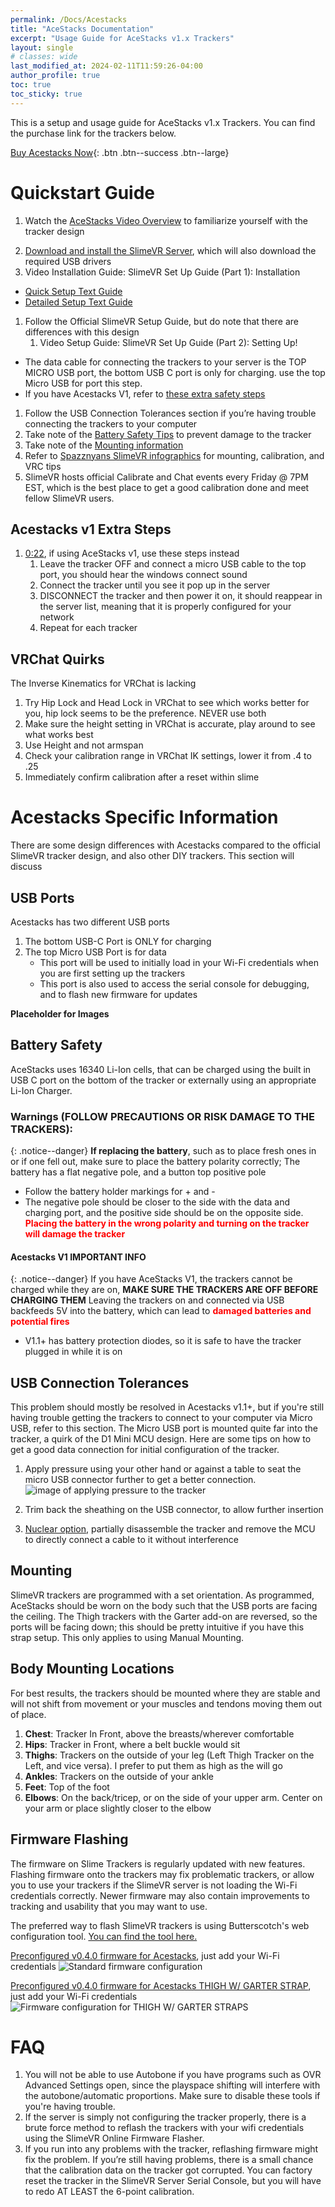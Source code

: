 ```yaml
---
permalink: /Docs/Acestacks
title: "AceStacks Documentation"
excerpt: "Usage Guide for AceStacks v1.x Trackers"
layout: single
# classes: wide
last_modified_at: 2024-02-11T11:59:26-04:00
author_profile: true
toc: true
toc_sticky: true
---
```

This is a setup and usage guide for AceStacks v1.x Trackers. You can find the purchase link for the trackers below.

[Buy Acestacks Now](https://ko-fi.com/s/f68f3c7944){: .btn .btn--success .btn--large}

# Quickstart Guide
1. Watch the [AceStacks Video Overview](https://youtu.be/jQLkWUqJBMk) to familiarize yourself with the tracker design
<!-- <iframe width="560" height="315" src="https://www.youtube.com/embed/jQLkWUqJBMk?si=a3TqpI3CbrxZEM_t" title="YouTube video player" frameborder="0" allow="accelerometer; autoplay; clipboard-write; encrypted-media; gyroscope; picture-in-picture; web-share" allowfullscreen></iframe> -->

2. [Download and install the SlimeVR Server](https://slimevr.dev/download), which will also download the required USB drivers
3. Video Installation Guide: SlimeVR Set Up Guide (Part 1): Installation
<!-- <iframe width="560" height="315" src="https://www.youtube.com/embed/-QNFBxM2rY0?si=YHP9oWp4eWbpYZSF" title="YouTube video player" frameborder="0" allow="accelerometer; autoplay; clipboard-write; encrypted-media; gyroscope; picture-in-picture; web-share" allowfullscreen></iframe> -->
   - [Quick Setup Text Guide](https://docs.slimevr.dev/quick-setup.html)
   - [Detailed Setup Text Guide](https://docs.slimevr.dev/server/index.html)
1. Follow the Official SlimeVR Setup Guide, but do note that there are differences with this design
   1. Video Setup Guide: SlimeVR Set Up Guide (Part 2): Setting Up!
<!-- <iframe width="560" height="315" src="https://www.youtube.com/embed/JrHmNcckpuE?si=ofR9sMih33G13Hap" title="YouTube video player" frameborder="0" allow="accelerometer; autoplay; clipboard-write; encrypted-media; gyroscope; picture-in-picture; web-share" allowfullscreen></iframe> -->
   - The data cable for connecting the trackers to your server is the TOP MICRO USB port, the bottom USB C port is only for charging. use the top Micro USB for port this step.
   - If you have Acestacks V1, refer to [these extra safety steps](#acestacks-v1-extra-steps)

1. Follow the USB Connection Tolerances section if you’re having trouble connecting the trackers to your computer
2. Take note of the [Battery Safety Tips](#battery-safety) to prevent damage to the tracker
3. Take note of the [Mounting information](#mounting)
4. Refer to [Spazznyans SlimeVR infographics](https://imgur.com/a/0jSuwrz) for mounting, calibration, and VRC tips
5.  SlimeVR hosts official Calibrate and Chat events every Friday @ 7PM EST, which is the best place to get a good calibration done and meet fellow SlimeVR users. 

## Acestacks v1 Extra Steps
1. [0:22](https://youtu.be/JrHmNcckpuE?t=22), if using AceStacks v1, use these steps instead
   1. Leave the tracker OFF and connect a micro USB cable to the top port, you should hear the windows connect sound
   2. Connect the tracker until you see it pop up in the server
   3. DISCONNECT the tracker and then power it on, it should reappear in the server list, meaning that it is properly configured for your network
   4. Repeat for each tracker

## VRChat Quirks
The Inverse Kinematics for VRChat is lacking 

1. Try Hip Lock and Head Lock in VRChat to see which works better for you, hip lock seems to be the preference. NEVER use both
2. Make sure the height setting in VRChat is accurate, play around to see what works best
3. Use Height and not armspan
4. Check your calibration range in VRChat IK settings, lower it from .4 to .25
5. Immediately confirm calibration after a reset within slime


# Acestacks Specific Information
There are some design differences with Acestacks compared to the official SlimeVR tracker design, and also other DIY trackers. This section will discuss 

## USB Ports
Acestacks has two different USB ports
1. The bottom USB-C Port is ONLY for charging
2. The top Micro USB Port is for data
   - This port will be used to initially load in your Wi-Fi credentials when you are first setting up the trackers
   - This port is also used to access the serial console for debugging, and to flash new firmware for updates

**Placeholder for Images**

## Battery Safety
AceStacks uses 16340 Li-Ion cells, that can be charged using the built in USB C port on the bottom of the tracker or externally using an appropriate Li-Ion Charger.

### Warnings (FOLLOW PRECAUTIONS OR RISK DAMAGE TO THE TRACKERS):

{: .notice--danger}
**If replacing the battery**, such as to place fresh ones in or if one fell out, make sure to place the battery polarity correctly; The battery has a flat negative pole, and a button top positive pole
- Follow the battery holder markings for + and -
- The negative pole should be closer to the side with the data and charging port, and the positive side should be on the opposite side. <span style="color:red">**Placing the battery in the wrong polarity and turning on the tracker will damage the tracker**</span>

#### Acestacks V1 IMPORTANT INFO

{: .notice--danger}
If you have AceStacks V1, the trackers cannot be charged while they are on, **MAKE SURE THE TRACKERS ARE OFF BEFORE CHARGING THEM** Leaving the trackers on and connected via USB backfeeds 5V into the battery, which can lead to <span style="color:red">**damaged batteries and potential fires**</span>
   - V1.1+ has battery protection diodes, so it is safe to have the tracker plugged in while it is on


## USB Connection Tolerances
This problem should mostly be resolved in Acestacks v1.1+, but if you're still having trouble getting the trackers to connect to your computer via Micro USB, refer to this section. The Micro USB port is mounted quite far into the tracker, a quirk of the D1 Mini MCU design. Here are some tips on how to get a good data connection for initial configuration of the tracker.

1. Apply pressure using your other hand or against a table to seat the micro USB connector further to get a better connection.
![image of applying pressure to the tracker](../assets/images/USBTo.png)

2. Trim back the sheathing on the USB connector, to allow further insertion

3. [Nuclear option](https://youtu.be/jQLkWUqJBMk?t=73), partially disassemble the tracker and remove the MCU to directly connect a cable to it without interference

## Mounting
SlimeVR trackers are programmed with a set orientation. As programmed, AceStacks should be worn on the body such that the USB ports are facing the ceiling. The Thigh trackers with the Garter add-on are reversed, so the ports will be facing down; this should be pretty intuitive if you have this strap setup. This only applies to using Manual Mounting.

## Body Mounting Locations
For best results, the trackers should be mounted where they are stable and will not shift from movement or your muscles and tendons moving them out of place.

1. **Chest**: Tracker In Front, above the breasts/wherever comfortable
2. **Hips**: Tracker in Front, where a belt buckle would sit
3. **Thighs**: Trackers on the outside of your leg (Left Thigh Tracker on the Left, and vice versa). I prefer to put them as high as the will go
4. **Ankles**: Trackers on the outside of your ankle
5. **Feet**: Top of the foot
6. **Elbows**: On the back/tricep, or on the side of your upper arm. Center on your arm or place slightly closer to the elbow


## Firmware Flashing
The firmware on Slime Trackers is regularly updated with new features. Flashing firmware onto the trackers may fix problematic trackers, or allow you to use your trackers if the SlimeVR server is not loading the Wi-Fi credentials correctly. Newer firmware may also contain improvements to tracking and usability that you may want to use.

The preferred way to flash SlimeVR trackers is using Butterscotch's web configuration tool. [You can find the tool here.](https://slimevr-firmware.bscotch.ca/)

[Preconfigured v0.4.0 firmware for Acestacks](https://slimevr-firmware.bscotch.ca/?config=eyJib2FyZCI6eyJ0eXBlIjoiQk9BUkRfV0VNT1NEMU1JTkkiLCJwaW5zIjp7ImltdVNEQSI6IkQyIiwiaW11U0NMIjoiRDEiLCJsZWQiOiIyIn0sImVuYWJsZUxlZCI6dHJ1ZX0sImltdXMiOlt7InR5cGUiOiJJTVVfQk1JMTYwIiwiaW11SU5UIjoiRDUiLCJlbmFibGVkIjp0cnVlLCJyb3RhdGlvbiI6IjI3MCJ9LHsiZW5hYmxlZCI6dHJ1ZSwidHlwZSI6IklNVV9CTUkxNjAiLCJyb3RhdGlvbiI6MH1dLCJiYXR0ZXJ5Ijp7InR5cGUiOiJCQVRfRVhURVJOQUwiLCJyZXNpc3RhbmNlIjoxODAsInBpbiI6IkEwIn0sInZlcnNpb24iOiJTbGltZVZSL3YwLjQuMCJ9), just add your Wi-Fi credentials
![Standard firmware configuration](../assets/images/firmware.png)

[Preconfigured v0.4.0 firmware for Acestacks THIGH W/ GARTER STRAP](https://slimevr-firmware.bscotch.ca/?config=eyJib2FyZCI6eyJ0eXBlIjoiQk9BUkRfV0VNT1NEMU1JTkkiLCJwaW5zIjp7ImltdVNEQSI6IkQyIiwiaW11U0NMIjoiRDEiLCJsZWQiOiIyIn0sImVuYWJsZUxlZCI6dHJ1ZX0sImltdXMiOlt7InR5cGUiOiJJTVVfQk1JMTYwIiwiaW11SU5UIjoiRDUiLCJlbmFibGVkIjp0cnVlLCJyb3RhdGlvbiI6IjI3MCJ9LHsiZW5hYmxlZCI6dHJ1ZSwidHlwZSI6IklNVV9CTUkxNjAiLCJyb3RhdGlvbiI6MH1dLCJiYXR0ZXJ5Ijp7InR5cGUiOiJCQVRfRVhURVJOQUwiLCJyZXNpc3RhbmNlIjoxODAsInBpbiI6IkEwIn0sInZlcnNpb24iOiJTbGltZVZSL3YwLjQuMCJ9), just add your Wi-Fi credentials
![Firmware configuration for THIGH W/ GARTER STRAPS](../assets/images/firmware2.png)

# FAQ
1. You will not be able to use Autobone if you have programs such as OVR Advanced Settings open, since the playspace shifting will interfere with the autobone/automatic proportions. Make sure to disable these tools if you're having trouble.
2. If the server is simply not configuring the tracker properly, there is a brute force method to reflash the trackers with your wifi credentials using the SlimeVR Online Firmware Flasher.
3. If you run into any problems with the tracker, reflashing firmware might fix the problem. If you’re still having problems, there is a small chance that the calibration data on the tracker got corrupted. You can factory reset the tracker in the SlimeVR Server Serial Console, but you will have to redo AT LEAST the 6-point calibration.
